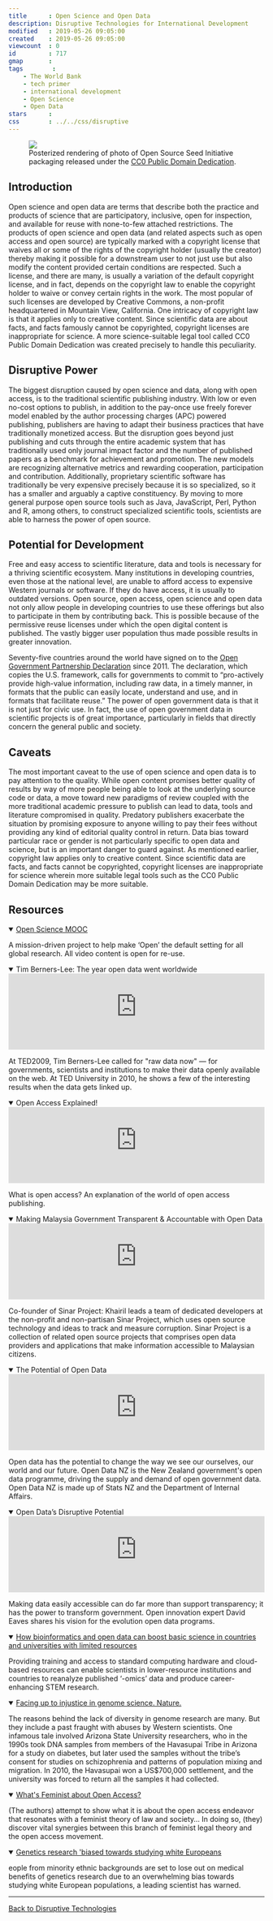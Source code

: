 ```yaml
---
title      : Open Science and Open Data
description: Disruptive Technologies for International Development
modified   : 2019-05-26 09:05:00
created    : 2019-05-26 09:05:00
viewcount  : 0
id         : 717
gmap       : 
tags        :
    - The World Bank
    - tech primer
    - international development
    - Open Science
    - Open Data
stars      : 
css        : ../../css/disruptive
---
```


<figure>
    <img src="ossi.jpg">
    <figcaption>Posterized rendering of photo of Open Source Seed Initiative packaging released under the <a href="https://creativecommons.org/publicdomain/zero/1.0/" target="_blank">CC0 Public Domain Dedication</a>.</figcaption>
</figure>

## Introduction

Open science and open data are terms that describe both the practice and products of science that are participatory, inclusive, open for inspection, and available for reuse with none-to-few attached restrictions. The products of open science and open data (and related aspects such as open access and open source) are typically marked with a copyright license that waives all or some of the rights of the copyright holder (usually the creator) thereby making it possible for a downstream user to not just use but also modify the content provided certain conditions are respected. Such a license, and there are many, is usually a variation of the default copyright license, and in fact, depends on the copyright law to enable the copyright holder to waive or convey certain rights in the work. The most popular of such licenses are developed by Creative Commons, a non-profit headquartered in Mountain View, California. One intricacy of copyright law is that it applies only to creative content. Since scientific data are about facts, and facts famously cannot be copyrighted, copyright licenses are inappropriate for science. A more science-suitable legal tool called CC0 Public Domain Dedication was created precisely to handle this peculiarity.

## Disruptive Power

The biggest disruption caused by open science and data, along with open access, is to the traditional scientific publishing industry. With low or even no-cost options to publish, in addition to the pay-once use freely forever model enabled by the author processing charges (APC) powered publishing, publishers are having to adapt their business practices that have traditionally monetized access. But the disruption goes beyond just publishing and cuts through the entire academic system that has traditionally used only journal impact factor and the number of published papers as a benchmark for achievement and promotion. The new models are recognizing alternative metrics and rewarding cooperation, participation and contribution. Additionally, proprietary scientific software has traditionally be very expensive precisely because it is so specialized, so it has a smaller and arguably a captive constituency. By moving to more general purpose open source tools such as Java, JavaScript, Perl, Python and R, among others, to construct specialized scientific tools, scientists are able to harness the power of open source.

## Potential for Development

Free and easy access to scientific literature, data and tools is necessary for a thriving scientific ecosystem. Many institutions in developing countries, even those at the national level, are unable to afford access to expensive Western journals or software. If they do have access, it is usually to outdated versions. Open source, open access, open science and open data not only allow people in developing countries to use these offerings but also to participate in them by contributing back. This is possible because of the permissive reuse licenses under which the open digital content is published. The vastly bigger user population thus made possible results in greater innovation.

Seventy-five countries around the world have signed on to the [Open Government Partnership Declaration](www.opengovpartnership.org/about/open-government-declaration) since 2011. The declaration, which copies the U.S. framework, calls for governments to commit to “pro-actively provide high-value information, including raw data, in a timely manner, in formats that the public can easily locate, understand and use, and in formats that facilitate reuse.” The power of open government data is that it is not just for civic use. In fact, the use of open government data in scientific projects is of great importance, particularly in fields that directly concern the general public and society.

## Caveats

The most important caveat to the use of open science and open data is to pay attention to the quality. While open content promises better quality of results by way of more people being able to look at the underlying source code or data, a move toward new paradigms of review coupled with the more traditional academic pressure to publish can lead to data, tools and literature compromised in quality. Predatory publishers exacerbate the situation by promising exposure to anyone willing to pay their fees without providing any kind of editorial quality control in return. Data bias toward particular race or gender is not particularly specific to open data and science, but is an important danger to guard against. As mentioned earlier, copyright law applies only to creative content. Since scientific data are facts, and facts cannot be copyrighted, copyright licenses are inappropriate for science wherein more suitable legal tools such as the CC0 Public Domain Dedication may be more suitable.

## Resources

<details class="video" open>
    <summary><a href="https://www.youtube.com/channel/UCuRYnv28aGLz6iyxduJhf9g" target="_blank">Open Science MOOC</a></summary>
    <p>A mission-driven project to help make ‘Open’ the default setting for all global research. All video content is open for re-use.</p>
</details>

<details class="video" open>
    <summary>Tim Berners-Lee: The year open data went worldwide</summary>
    <div class="videowrapper"><iframe width="100%" height="auto" src="https://www.youtube-nocookie.com/embed/3YcZ3Zqk0a8" frameborder="0" allow="accelerometer; autoplay; encrypted-media; gyroscope; picture-in-picture"></iframe></div>
    <p>At TED2009, Tim Berners-Lee called for "raw data now" — for governments, scientists and institutions to make their data openly available on the web. At TED University in 2010, he shows a few of the interesting results when the data gets linked up.</p>
</details>

<details class="video" open>
    <summary>Open Access Explained!</summary>
    <div class="videowrapper"><iframe width="100%" height="auto" src="https://www.youtube-nocookie.com/embed/L5rVH1KGBCY" frameborder="0" allow="accelerometer; autoplay; encrypted-media; gyroscope; picture-in-picture"></iframe></div>
    <p>What is open access? An explanation of the world of open access publishing.</p>
</details>

<details class="video" open>
    <summary>Making Malaysia Government Transparent & Accountable with Open Data</summary>
    <div class="videowrapper"><iframe width="100%" height="auto" src="https://www.youtube-nocookie.com/embed/T3O7bkjrVb0" frameborder="0" allow="accelerometer; autoplay; encrypted-media; gyroscope; picture-in-picture"></iframe></div>
    <p>Co-founder of Sinar Project: Khairil leads a team of dedicated developers at the non-profit and non-partisan Sinar Project, which uses open source technology and ideas to track and measure corruption. Sinar Project is a collection of related open source projects that comprises open data providers and applications that make information accessible to Malaysian citizens.</p>
</details>

<details class="video" open>
    <summary>The Potential of Open Data</summary>
    <div class="videowrapper"><iframe width="100%" height="auto" src="https://www.youtube-nocookie.com/embed/bwX5MAZ6zKI" frameborder="0" allow="accelerometer; autoplay; encrypted-media; gyroscope; picture-in-picture"></iframe></div>
    <p>Open data has the potential to change the way we see our ourselves, our world and our future. Open Data NZ is the New Zealand government's open data programme, driving the supply and demand of open government data. Open Data NZ is made up of Stats NZ and the Department of Internal Affairs. </p>
</details>

<details class="video" open>
    <summary>Open Data’s Disruptive Potential</summary>
    <div class="videowrapper"><iframe width="100%" height="auto" src="https://www.youtube-nocookie.com/embed/XNrX4RnJzJc" frameborder="0" allow="accelerometer; autoplay; encrypted-media; gyroscope; picture-in-picture"></iframe></div>
    <p>Making data easily accessible can do far more than support transparency; it has the power to transform government. Open innovation expert David Eaves shares his vision for the evolution open data programs.</p>
</details>

<details class="text" open>
    <summary><a href="https://www.nature.com/articles/s41587-019-0053-y" target="_blank">How bioinformatics and open data can boost basic science in countries and universities with limited resources</a></summary>
    <p>Providing training and access to standard computing hardware and cloud-based resources can enable scientists in lower-resource institutions and countries to reanalyze published ‘-omics’ data and produce career-enhancing STEM research.</p>
</details>

<details class="text" open>
    <summary><a href="https://www.nature.com/articles/d41586-019-01166-x" target="_blank">Facing up to injustice in genome science. Nature.</a></summary>
    <p>The reasons behind the lack of diversity in genome research are many. But they include a past fraught with abuses by Western scientists. One infamous tale involved Arizona State University researchers, who in the 1990s took DNA samples from members of the Havasupai Tribe in Arizona for a study on diabetes, but later used the samples without the tribe’s consent for studies on schizophrenia and patterns of population mixing and migration. In 2010, the Havasupai won a US$700,000 settlement, and the university was forced to return all the samples it had collected.</p>
</details>

<details class="text" open>
    <summary><a href="https://journals.kent.ac.uk/index.php/feministsatlaw/article/view/7/54" target="_blank">What's Feminist about Open Access?</a></summary>
    <p>(The authors) attempt to show what it is about the open access endeavor that resonates with a feminist theory of law and society… In doing so, (they) discover vital synergies between this branch of feminist legal theory and the open access movement.</p>
</details>

<details class="text" open>
    <summary><a href="https://www.theguardian.com/science/2018/oct/08/genetics-research-biased-towards-studying-white-europeans" target="_blank">Genetics research 'biased towards studying white Europeans</a></summary>
    <p>eople from minority ethnic backgrounds are set to lose out on medical benefits of genetics research due to an overwhelming bias towards studying white European populations, a leading scientist has warned.</p>
</details>

----

[Back to Disruptive Technologies](/Disruptive-Technologies)